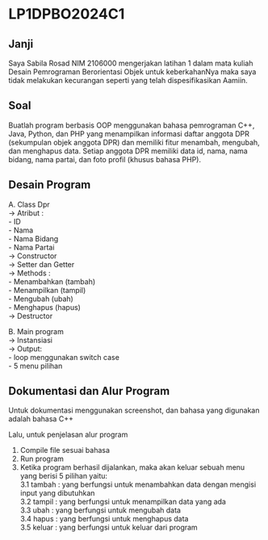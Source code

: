 # LP1DPBO2024C1

## Janji

Saya Sabila Rosad NIM 2106000 mengerjakan latihan 1
dalam mata kuliah Desain Pemrograman Berorientasi Objek
untuk keberkahanNya maka saya tidak melakukan
kecurangan seperti yang telah dispesifikasikan
Aamiin.

## Soal

Buatlah program berbasis OOP menggunakan bahasa pemrograman C++, Java, Python, dan PHP yang menampilkan informasi daftar anggota DPR (sekumpulan objek anggota DPR) dan memiliki fitur menambah, mengubah, dan menghapus data. Setiap anggota DPR memiliki data id, nama, nama bidang, nama partai, dan foto profil (khusus bahasa PHP).

## Desain Program

A. Class Dpr <br>
-> Atribut : <br> - ID <br>- Nama <br>- Nama Bidang <br>- Nama Partai <br>
-> Constructor <br>
-> Setter dan Getter <br>
-> Methods : <br> - Menambahkan (tambah) <br> - Menampilkan (tampil) <br> - Mengubah (ubah) <br> - Menghapus (hapus) <br>
-> Destructor <br>

B. Main program <br>
-> Instansiasi <br>
-> Output: <br> - loop menggunakan switch case <br> - 5 menu pilihan <br>

## Dokumentasi dan Alur Program

Untuk dokumentasi menggunakan screenshot, dan bahasa yang digunakan adalah bahasa C++

Lalu, untuk penjelasan alur program

1. Compile file sesuai bahasa
2. Run program
3. Ketika program berhasil dijalankan, maka akan keluar sebuah menu yang berisi 5 pilihan yaitu: <br>
   3.1 tambah : yang berfungsi untuk menambahkan data dengan mengisi input yang dibutuhkan <br>
   3.2 tampil : yang berfungsi untuk menampilkan data yang ada <br>
   3.3 ubah : yang berfungsi untuk mengubah data <br>
   3.4 hapus : yang berfungsi untuk menghapus data <br>
   3.5 keluar : yang berfungsi untuk keluar dari program <br>
